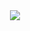 <div align="center">
  <img src="https://readme-typing-svg.herokuapp.com?font=Playfair+Display&weight=500&color=213555&size=24&lines=Hello+!,+I'm+Chaimaa+Chouhaibi;I'm+a+Web+and+mobile+Developer;Be+Welcome!+😊" />
</div>
